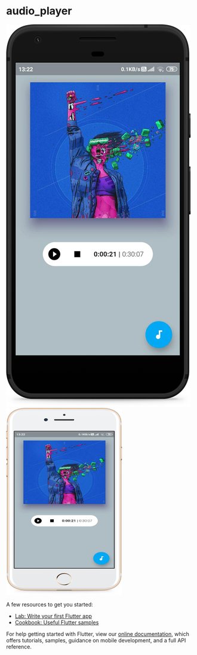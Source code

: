 # audio_player

<p float = "center"> 
  <img src="/ss/Google Pixel Quite Black.png" />
  <img src="/ss/iPhone 7 Plus.png" height="500" width="310" />
</p>

A few resources to get you started:

- [Lab: Write your first Flutter app](https://flutter.dev/docs/get-started/codelab)
- [Cookbook: Useful Flutter samples](https://flutter.dev/docs/cookbook)

For help getting started with Flutter, view our
[online documentation](https://flutter.dev/docs), which offers tutorials,
samples, guidance on mobile development, and a full API reference.
